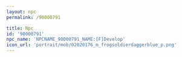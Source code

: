 ```yaml
---
layout: npc
permalink: /90000791

title: Npc
id: '90000791'
npc_name: 'NPCNAME_90000791_NAME:[F]Develop'
icon_url: 'portrait/mob/02020176_m_frogsoldierdaggerblue_p.png'
---
```

